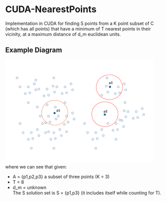 # CUDA-NearestPoints
Implementation in CUDA for finding S points from a K point subset of C (which has all points) that have a minimum of T nearest points in their vicinity, at a maximum distance of d_m euclidean units.
## Example Diagram
![plot](./knearest.png)
where we can see that given:
* A = {p1,p2,p3} a subset of three points (K = 3)
* T = 8 
* d_m = unknown
\
The S solution set is S = {p1,p3} (it includes itself while counting for T).
